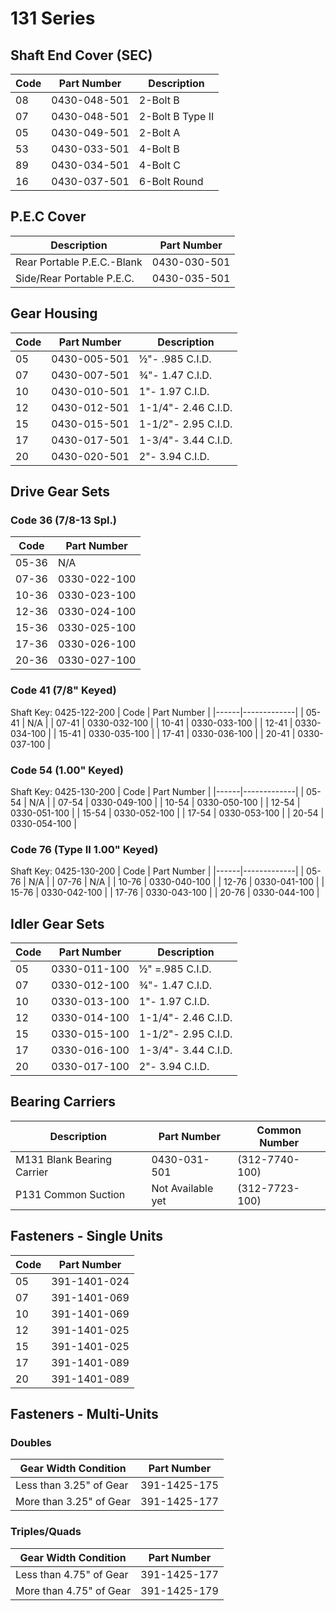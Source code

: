 # 131 Series

## Shaft End Cover (SEC)
| Code | Part Number | Description |
|------|-------------|-------------|
| 08 | 0430-048-501 | 2-Bolt B |
| 07 | 0430-048-501 | 2-Bolt B Type II |
| 05 | 0430-049-501 | 2-Bolt A |
| 53 | 0430-033-501 | 4-Bolt B |
| 89 | 0430-034-501 | 4-Bolt C |
| 16 | 0430-037-501 | 6-Bolt Round |

## P.E.C Cover
| Description | Part Number |
|-------------|-------------|
| Rear Portable P.E.C.-Blank | 0430-030-501 |
| Side/Rear Portable P.E.C. | 0430-035-501 |

## Gear Housing
| Code | Part Number | Description |
|------|-------------|-------------|
| 05 | 0430-005-501 | ½"- .985 C.I.D. |
| 07 | 0430-007-501 | ¾"- 1.47 C.I.D. |
| 10 | 0430-010-501 | 1"- 1.97 C.I.D. |
| 12 | 0430-012-501 | 1-1/4"- 2.46 C.I.D. |
| 15 | 0430-015-501 | 1-1/2"- 2.95 C.I.D. |
| 17 | 0430-017-501 | 1-3/4"- 3.44 C.I.D. |
| 20 | 0430-020-501 | 2"- 3.94 C.I.D. |

## Drive Gear Sets

### Code 36 (7/8-13 Spl.)
| Code | Part Number |
|------|-------------|
| 05-36 | N/A |
| 07-36 | 0330-022-100 |
| 10-36 | 0330-023-100 |
| 12-36 | 0330-024-100 |
| 15-36 | 0330-025-100 |
| 17-36 | 0330-026-100 |
| 20-36 | 0330-027-100 |

### Code 41 (7/8" Keyed)
Shaft Key: 0425-122-200
| Code | Part Number |
|------|-------------|
| 05-41 | N/A |
| 07-41 | 0330-032-100 |
| 10-41 | 0330-033-100 |
| 12-41 | 0330-034-100 |
| 15-41 | 0330-035-100 |
| 17-41 | 0330-036-100 |
| 20-41 | 0330-037-100 |

### Code 54 (1.00" Keyed)
Shaft Key: 0425-130-200
| Code | Part Number |
|------|-------------|
| 05-54 | N/A |
| 07-54 | 0330-049-100 |
| 10-54 | 0330-050-100 |
| 12-54 | 0330-051-100 |
| 15-54 | 0330-052-100 |
| 17-54 | 0330-053-100 |
| 20-54 | 0330-054-100 |

### Code 76 (Type II 1.00" Keyed)
Shaft Key: 0425-130-200
| Code | Part Number |
|------|-------------|
| 05-76 | N/A |
| 07-76 | N/A |
| 10-76 | 0330-040-100 |
| 12-76 | 0330-041-100 |
| 15-76 | 0330-042-100 |
| 17-76 | 0330-043-100 |
| 20-76 | 0330-044-100 |

## Idler Gear Sets
| Code | Part Number | Description |
|------|-------------|-------------|
| 05 | 0330-011-100 | ½" =.985 C.I.D. |
| 07 | 0330-012-100 | ¾"- 1.47 C.I.D. |
| 10 | 0330-013-100 | 1"- 1.97 C.I.D. |
| 12 | 0330-014-100 | 1-1/4"- 2.46 C.I.D. |
| 15 | 0330-015-100 | 1-1/2"- 2.95 C.I.D. |
| 17 | 0330-016-100 | 1-3/4"- 3.44 C.I.D. |
| 20 | 0330-017-100 | 2"- 3.94 C.I.D. |

## Bearing Carriers
| Description | Part Number | Common Number |
|-------------|-------------|---------------|
| M131 Blank Bearing Carrier | 0430-031-501 | (312-7740-100) |
| P131 Common Suction | Not Available yet | (312-7723-100) |

## Fasteners - Single Units
| Code | Part Number |
|------|-------------|
| 05 | 391-1401-024 |
| 07 | 391-1401-069 |
| 10 | 391-1401-069 |
| 12 | 391-1401-025 |
| 15 | 391-1401-025 |
| 17 | 391-1401-089 |
| 20 | 391-1401-089 |

## Fasteners - Multi-Units

### Doubles
| Gear Width Condition | Part Number |
|--------------------|-------------|
| Less than 3.25" of Gear | 391-1425-175 |
| More than 3.25" of Gear | 391-1425-177 |

### Triples/Quads
| Gear Width Condition | Part Number |
|--------------------|-------------|
| Less than 4.75" of Gear | 391-1425-177 |
| More than 4.75" of Gear | 391-1425-179 |